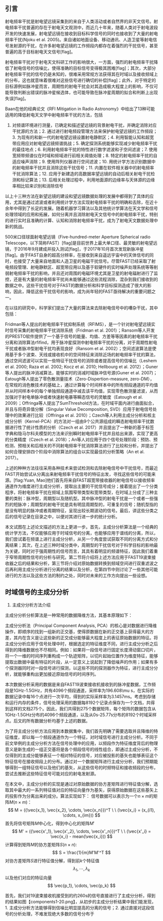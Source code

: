 

## 引言

射电频率干扰是射电望远镜采集到的来自于人类活动或者自然界的非天文信号。射电频率干扰普遍的存在于射电天文观测中，而近几十年来，随着人类对于射电波段开发的快速发展，射电望远镜在接收到目标科学信号的同时也接收到了大量的射电频率干扰(Njoku et al. 2005)。来自诸如地面设备、移动通讯、人造卫星等射电信号发射源的干扰，在许多射电望远镜的工作频段内都存在着强烈的干扰信号，甚至普遍的高于目标射电天文信号[flag]。

射电频率干扰对于射电天文科研工作的影响很大，一方面，强烈的射电频率干扰降低了射电信号的信噪比，使得准确的目标信号变得极其困难[flag]；其次，大部分射电频率干扰的信号仍是未知的，很难采用常规方法获得其在时域以及接收频域上的分布，这也就意味着很难对这些信号进行确切的补偿[flag]；此外，对于特定的目标源例如脉冲星而言，周期性的射电干扰会对其造成极大程度上的影响，不仅可能导致判断出错误的脉冲星候选体，也可能导致在脉冲星周期的拟合和判断上出现失误[flag]。

Baan在他的经典论文《RFI Mitigation in Radio Astronomy》中给出了13种可能适用的降低射电天文学中射电频率干扰的方法，包括


1. 对频谱环境进行测量，已确定和描述望远镜的背景射电干扰，并确定消除对应干扰源的方法；2. 通过进行射电频段管理方法来保护射电望远镜的工作频段；3. 为现有的和新一代的射电望远镜设置射电静默区；4. 利用智能认知和超宽带应用应对射电望远镜频谱挑战；5. 确定探测系统能够实现减少射电频率干扰的最佳地点；6. 利用射电频率干扰的特性进行数字滤波和子空间滤波；7. 使用宽频带频谱仪在时域和频域进行前相关阈值处理；8. 特定的射电频率干扰的自适应噪声消除；9. 使用阵列仪器进行空间滤波；10. 用统计学方法识别数据中的射电频率干扰并且消除这些干扰信号；11. 内置在软件相关器中的射电频率干扰消除算法；12. 应用于新建造的高数据率望远镜的自动后相关射电干扰检测和标记算法；13. 后相关处理过程中，利用地面源的边缘率与天体源的边缘率相比较来识别和消除信号

以上十三种方法在新望远镜的建设和望远镜数据处理的发展中都得到了具体的应用，尤其是通过滤波或者利用统计学方法实现射电频率干扰的明确和去除，在近十余年中得到了长足的发展。随着机器学习算法以及其他统计学算法在天文学和信号处理领域的应用和拓展，如何分离并且消除射电天文信号中的射电频率干扰，特别的进行实时且准确的计算、认知和消除射电频率干扰，成为了射电天文数据处理中新的挑战。

500米口径球面射电望远镜（Five-hundred-meter Aperture Spherical radio Telescope，以下简称FAST）[flag]是目前世界上最大单口径、最灵敏的射电望远镜，于2016年9月建成并投入测试[flag]，于2017年10月首次发现新脉冲星[flag]。由于FAST自身的超高分辨率，在接收到来自遥远宇宙中的天体信号的同时，也接受了大量来自地面和人造卫星的电磁干扰信号。尽管FAST已经采取了射电频段管理、射电静默区、超宽带应用以及基于软硬件的实时噪声处理系统等等削弱射电频率干扰的影响，并且还对周围的电磁环境尤其是卫星的射电辐射进行了监控，还是有大量的射电频率干扰尚未能够通过这些流程消除，混杂到我们接收到的数据之中。这些干扰信号对于FAST的数据分析和科学目标探测造成了很大的影响，因此，降低这些干扰信号的影响，成为尚年轻的FAST亟待解决的重要问题之一。

在以往的研究中，科学家们提出了大量的算法来去除射电信号中的嘈杂干扰，其中包括：

Fridman等人提出的射电频率干扰抑制系统（RFIMS），是一个针对射电望远镜实时信号采集的射电频率干扰消除系统（Fridman et al. 2001）；Ransom等人开发的PRESTO软件提供了一个基于信号的能量、均值、方差等等因素的射电频率干扰分离和消除算法rfifind，用于脉冲星探测中射电频率干扰的分离，对于周期性射电干扰或者脉冲型射电干扰均表现良好（Ransom et al. 2002）；空间滤波算法是使用基于多个波束、天线或接收机中的空间特征来消除近场的射电频率干扰的算法，通过空间滤波可以实现一些特征干扰信号的消除或者提高信号的信噪比（Leshem et al. 2000; Raza et al. 2002; Kocz et al. 2010; Hellbourg et al. 2012）；Guner等人提出的脉冲消减算法，能够实时的消减时域脉冲信号源(Guner et al. 2007)；Eatough等人提出了零色散测量技术（Zero-Dispertion-measure, zero-DM），在常规的消色散技术的基础上，通过计算每个时间样本中的所有频段通道的平均值并从时间样本中的每个单独频段通道中减去该平均值，实现零色散测量滤波，从而加强对于射电单脉冲或者快速射电暴等瞬态信号的灵敏度（Eatough et al. 2009）；Offringa等人提出了SumThreshold方法，在时域平面内进行曲面拟合，并且与将奇异值分解（Singular Value Decomposition, SVD）应用于射电信号处理中的效果进行比较（Offringa et al. 2010）；Czech等人利用主成分分析和核主成分分析（Kernel-PCA）的方法对一组由9个公共源组成的瞬态射电频率干扰数据进行性了统计性质的分析（Czech et al. 2017）并且提出了一种新的基于标签字典和隐马尔科夫模型的方法来识别瞬时射电频率干扰并且给出来源，实现了更高的分类精度（Czech et al. 2018）；An等人对应用于四个信号处理阶段：预防、预检测、预相关和后相关的不同射电频率干扰消除算法进行了比较和分析，并提出了如何合理安排四个阶段中消除算法的组合以实现最佳的分析策略（An et al. 2017）。

上述的种种方法往往采用各种技术来尝试检测和去除射电信号中干扰信号，而最近FAST开始尝试从分离出来射电频率干扰信号的特征出发，寻找这些信号的可能来源。[flag:Yuan, Mao]他们首先将来自FAST超宽带接收器的射电信号以接收频率通道作为维度进行主成分分析，提取出主要的干扰信号成分；接着提出了一个分类程序，将射电频率干扰在频域上氛围窄带类型和宽带类型，在时域上分成了三种主要的类别：脉冲型，周期型以及随机型。其中脉冲型的射电干扰是一个或者一些强烈的短脉冲；周期型的射电干扰是具有明显周期型的，可重复的信号；随机型指的是没有明显的脉冲或者周期特征，呈现出较长期波动的信号。最后，讲这些分类之后的信号记录在目录之中，以便对其进行进一步的统计分析。

本文试图在上述论文描述的方法上更进一步。首先，主成分分析算法是一个经典的统计学方法，不仅能够应用于时域信号的分离，也能够应用于谱线的分离，所以，我们尝试着在频谱上进行主成分分析，从另一个角度尝试获取不同的分离方式和分离结果；其次，在上述三种时域分类中，周期型的干扰信号对于科学目标的影响最为关键，同时对于强周期性的信号而言，其具有着明显的频谱特征，因此我们着重于窄带周期性信号的分析与研究。第二节将介绍将上述方法应用于FAST19波束接收器之后的结果和分析，第三节将介绍对原始数据转换到频域空间进行双重滤波之后再利用主成分分析进行分离的结果以及分析，在第四节中则讨论了一些其他可能进行的方法以及这些方法的制约之处，同时对未来的工作方向提出一些设想。

## 时域信号的主成分分析

1. 主成分分析方法介绍

主成分分析分析算法是一种常用的数据降维方法，其基本原理如下：

主成分分析法（Principal Component Analysis, PCA）的核心是对数据进行降维操作，即顺序的找到一组新的正交基，使得原数据在新的正交基上获得最大的方差，其内在含义是让这些新的正交成分能够最大程度上的表征原始数据的特征。将主成分分析应用于信号处理中时，根据选定的特征维度不同，进行主成分分析之后得到的降维数据也不尽相同。例如：如果将一段信号进行固定长度滑动窗口切片，将一个一维的时间序列重构成一个轨迹矩阵，以切片起始位置作为维度特征，能够提取出数据中最有特征的片段，从一定意义上说起到了降低噪声的作用；如果有多个探测器同时对一段信号进行探测，以这些不同的探测器作为特征，进行主成分分析，就能够重构出更加接近原始信号的时间序列。   

本次数据分析采用的数据是来自FAST19波束接收机接收到的脉冲星数据，工作频段是1GHz-1.5GHz，共有4096个频段通道，采样率为196.608\mu s，在实际的数据记录中每16个点进行一次平均，得到的实际采样率为3.1457ms。考虑到存储和运行内存的条件，信号处理采用的数据每8192个记录点保存为一个文档，共得到这样的文档275个。因此，我们共得到275个数据矩阵，每个矩阵的数据包含从1GHz-1.5GHz分布的4096个频段通道，以及从0s-25.77s分布的8192个时域采样点。后文的所有数据分析均基于上述的数据。

为了将主成分分析方法应用到本数据集中，我们首先明确了需要选取并且降维的特征维度，即以每一个频段通道作为一个特征，对时域信号进行主成分分析。不同于前文举例的主成分分析方法在信号处理中的应用，以频段作为特征维度背后的物理意义是新生成的一组正交基将是各个频段信号的线性组合，即通过主成分分析，不仅得到的主成分能够表征一个相对特征的信号，对应被投影的基矢也能够表征这个特征信号在接收频段上的分布。通过对一个数据矩阵进行主成分分析，我们预期能够得到一组特征信号以及他们的基矢，从这些信号的时频特征和接收频段的分布，尝试去推断这些特征信号可能对应的射电发射源。

在本文中，主成分分析的实现是通过对原始数据的协方差矩阵进行特征值分解，选取其中最大的一系列特征值对应的特征向量作为基矢，获得原始数据在这些基矢上的投影作为分离出来的成分。算法实现如下：
信号数据可以表示为一个$n\times m$的矩阵$M(n\times m)$：
$$
M = ({\vec{x_1}, \vec{x_2}, \cdots, \vec{x_n}})^T \ \   (\vec{x_i} = (x_{i1}, \cdots, x_{im}))
$$
首先将信号矩阵$M$中心化，得到中心化的矩阵$M'$
$$
M' = ({\vec{x'_1}, \vec{x'_2}, \cdots, \vec{x'_n}})^T \ \  (\vec{x'_i} = \vec{x_i} - mean(\vec{x_i}))
$$
计算得到矩阵$M$的协方差矩阵$S(n\times n)$:
$$
S = \frac{1}{m}M'M'^T
$$
对协方差矩阵$S$进行特征值分解，得到前$k$个特征值
$$
\lambda_1, \cdots, \lambda_k
$$
以及他们对应的特征向量
$$
\vec{p_1}, \cdots, \vec{p_k}
$$




首先，我们对19波束接收机接受到的约260s的信号直接进行了主成分分析，得到的结果如图【components1-20.png】，从初步的主成分分析结果中我们能发现，1. 主成分分析方法能够得到信噪比明显提高的分离的信号；2. 通过直接对这段信号的分析处理，不难发现绝大多数的信号分布于


